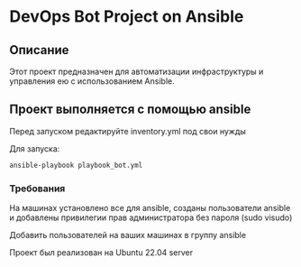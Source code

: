 # DevOps Bot Project on Ansible

## Описание
Этот проект предназначен для автоматизации инфраструктуры и управления ею с использованием Ansible. 

## Проект выполняется с помощью ansible
Перед запуском редактируйте inventory.yml под свои нужды

Для запуска:
```bash
ansible-playbook playbook_bot.yml
```
### Требования
На машинах установлено все для ansible, созданы пользователи ansible и добавлены привилегии прав администратора без пароля (sudo visudo)

Добавить пользователей на ваших машинах в группу ansible

Проект был реализован на Ubuntu 22.04 server
